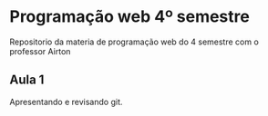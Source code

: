 # Programação web 4º semestre
Repositorio da materia de programação web do 4 semestre com o professor Airton

##  Aula 1 
Apresentando e revisando git.